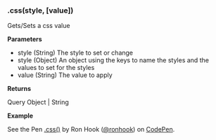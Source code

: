 ### .css(style, [value])

Gets/Sets a css value

**Parameters**

- style (String) The style to set or change
- style (Object) An object using the keys to name the styles and the values to set for the styles
- value (String) The value to apply

**Returns** 

Query Object \| String

**Example**

<p data-height="300" data-theme-id="30862" data-slug-hash="PKKGxZ" data-default-tab="js,result" data-user="ronhook" data-embed-version="2" data-pen-title=".css()" class="codepen">See the Pen <a href="https://codepen.io/ronhook/pen/PKKGxZ/">.css()</a> by Ron Hook (<a href="https://codepen.io/ronhook">@ronhook</a>) on <a href="https://codepen.io">CodePen</a>.</p>
<script async src="https://production-assets.codepen.io/assets/embed/ei.js"> </script>



